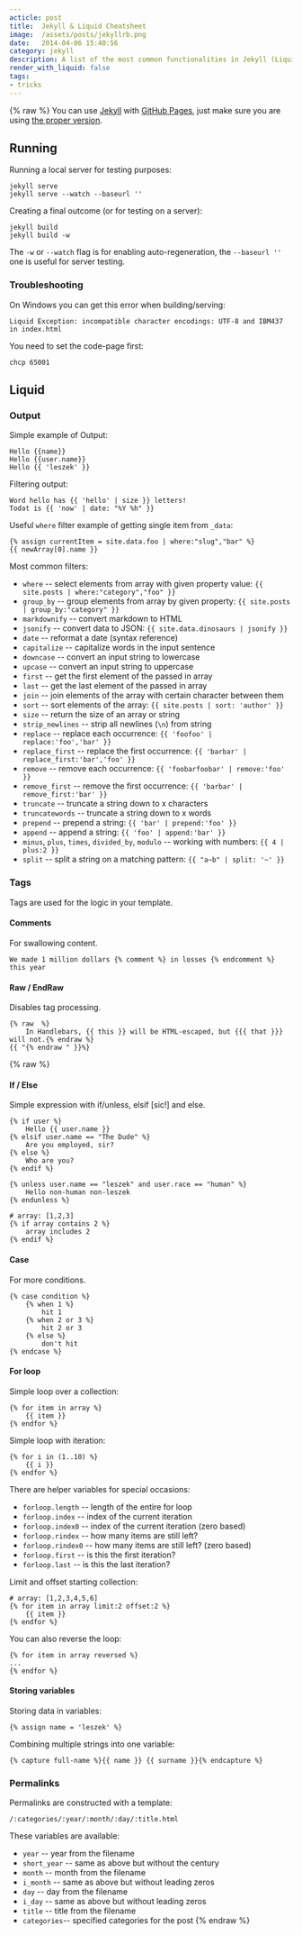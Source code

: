 ```yaml
---
acticle: post
title:  Jekyll & Liquid Cheatsheet
image:  /assets/posts/jekyllrb.png
date:   2014-04-06 15:40:56
category: jekyll 
description: A list of the most common functionalities in Jekyll (Liquid). 
render_with_liquid: false
tags:
- tricks
---
```


{% raw %}
You can use [Jekyll](http://jekyllrb.com/) with [GitHub Pages](https://pages.github.com/), just make sure you are using [the proper version](https://pages.github.com/versions/).

## Running

Running a local server for testing purposes:

```
jekyll serve
jekyll serve --watch --baseurl ''
```

Creating a final outcome (or for testing on a server):

```
jekyll build
jekyll build -w
```

The `-w` or `--watch` flag is for enabling auto-regeneration, the `--baseurl ''` one is useful for server testing.


### Troubleshooting

On Windows you can get this error when building/serving:

```
Liquid Exception: incompatible character encodings: UTF-8 and IBM437 in index.html
```

You need to set the code-page first:

```
chcp 65001
```


## Liquid


### Output

Simple example of Output:


```liquid
Hello {{name}}
Hello {{user.name}}
Hello {{ 'leszek' }}
```

Filtering output:


```liquid
Word hello has {{ 'hello' | size }} letters!
Todat is {{ 'now' | date: "%Y %h" }}
```

Useful `where` filter example of getting single item from `_data`:


```liquid
{% assign currentItem = site.data.foo | where:"slug","bar" %}
{{ newArray[0].name }}
```

Most common filters:

- `where` -- select elements from array with given property value: `{{ site.posts | where:"category","foo" }}`
- `group_by` -- group elements from array by given property: `{{ site.posts | group_by:"category" }}`
- `markdownify` -- convert markdown to HTML
- `jsonify` -- convert data to JSON: `{{ site.data.dinosaurs | jsonify }}`
- `date` -- reformat a date (syntax reference)
- `capitalize` -- capitalize words in the input sentence
- `downcase` -- convert an input string to lowercase
- `upcase` -- convert an input string to uppercase
- `first` -- get the first element of the passed in array
- `last` -- get the last element of the passed in array
- `join` -- join elements of the array with certain character between them
- `sort` -- sort elements of the array: `{{ site.posts | sort: 'author' }}`
- `size` -- return the size of an array or string
- `strip_newlines` -- strip all newlines (`\n`) from string
- `replace` -- replace each occurrence: `{{ 'foofoo' | replace:'foo','bar' }}`
- `replace_first` -- replace the first occurrence: `{{ 'barbar' | replace_first:'bar','foo' }}`
- `remove` -- remove each occurrence: `{{ 'foobarfoobar' | remove:'foo' }}`
- `remove_first` -- remove the first occurrence: `{{ 'barbar' | remove_first:'bar' }}`
- `truncate` -- truncate a string down to x characters
- `truncatewords` -- truncate a string down to x words
- `prepend` -- prepend a string: `{{ 'bar' | prepend:'foo' }}`
- `append` -- append a string: `{{ 'foo' | append:'bar' }}`
- `minus`, `plus`, `times`, `divided_by`, `modulo` -- working with numbers: `{{ 4 | plus:2 }}`
- `split` -- split a string on a matching pattern: `{{ "a~b" | split: '~' }}`


### Tags

Tags are used for the logic in your template.


#### Comments

For swallowing content.

```liquid
We made 1 million dollars {% comment %} in losses {% endcomment %} this year
```


#### Raw / EndRaw

Disables tag processing.


```liquid
{% raw  %}
    In Handlebars, {{ this }} will be HTML-escaped, but {{{ that }}} will not.{% endraw %}    
{{ "{% endraw " }}%}
```
{% raw %}


#### If / Else

Simple expression with if/unless, elsif [sic!] and else.

```liquid
{% if user %}
    Hello {{ user.name }}
{% elsif user.name == "The Dude" %}
    Are you employed, sir?
{% else %}
    Who are you?
{% endif %}
```

```liquid
{% unless user.name == "leszek" and user.race == "human" %}
    Hello non-human non-leszek
{% endunless %}
```

```liquid
# array: [1,2,3]
{% if array contains 2 %}
    array includes 2
{% endif %}
```


#### Case

For more conditions.

```liquid
{% case condition %}
    {% when 1 %}
        hit 1
    {% when 2 or 3 %}
        hit 2 or 3
    {% else %}
        don't hit
{% endcase %}
```


#### For loop

Simple loop over a collection:

```liquid
{% for item in array %}
    {{ item }}
{% endfor %}
```

Simple loop with iteration:

```liquid
{% for i in (1..10) %}
    {{ i }}
{% endfor %}
```

There are helper variables for special occasions:

- `forloop.length` -- length of the entire for loop
- `forloop.index` -- index of the current iteration
- `forloop.index0` -- index of the current iteration (zero based)
- `forloop.rindex` -- how many items are still left?
- `forloop.rindex0` -- how many items are still left? (zero based)
- `forloop.first` -- is this the first iteration?
- `forloop.last` -- is this the last iteration?

Limit and offset starting collection:

```liquid
# array: [1,2,3,4,5,6]
{% for item in array limit:2 offset:2 %}
    {{ item }}
{% endfor %}
```

You can also reverse the loop:

```liquid
{% for item in array reversed %}
...
{% endfor %}
```

#### Storing variables

Storing data in variables:

```liquid
{% assign name = 'leszek' %}
```

Combining multiple strings into one variable:

```liquid
{% capture full-name %}{{ name }} {{ surname }}{% endcapture %}
```


### Permalinks

Permalinks are constructed with a template:

```liquid
/:categories/:year/:month/:day/:title.html
```

These variables are available:

- `year` -- year from the filename
- `short_year` -- same as above but without the century
- `month` -- month from the filename
- `i_month` -- same as above but without leading zeros
- `day` -- day from the filename
- `i_day` -- same as above but without leading zeros
- `title` -- title from the filename
- `categories`-- specified categories for the post
{% endraw %}